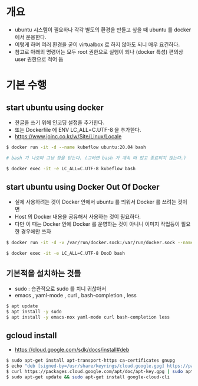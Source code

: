 # 개요
 - ubuntu 시스템이 필요하나 각각 별도의 환경을 만들고 싶을 때 ubuntu 를 docker 에서 운용한다.
 - 이렇게 하며 여러 환경을 굳이 virtualbox 로 하지 않아도 되니 매우 요긴하다.
 - 참고로 아래의 명령어는 모두 root 권한으로 실행이 되나 (docker 특성) 편의상 user 권한으로 적어 둠
# 기본 수행

## start ubuntu using docker
 - 한글을 쓰기 위해 인코딩 설정을 추가한다.
 - 또는 Dockerfile 에 ENV LC_ALL=C.UTF-8 을 추가한다.
 - https://www.joinc.co.kr/w/Site/Linux/Locale
```bash
$ docker run -it -d --name kubeflow ubuntu:20.04 bash

# bash 가 나오며 그냥 창을 닫는다. (그러면 bash 가 계속 떠 있고 종료되지 않는다.)

$ docker exec -it -e LC_ALL=C.UTF-8 kubeflow bash
```

## start ubuntu using Docker Out Of Docker
 - 실제 사용하려는 것이 Docker 안에서 ubuntu 를 띄워서 Docker 를 쓰려는 것이면
 - Host 의 Docker 내용을 공유해서 사용하는 것이 필요하다.
 - 다만 이 때는 Docker 안에 Docker 를 운영하는 것이 아니니 이미지 작업등이 필요한 경우에만 쓰자

```bash
$ docker run -it -d -v /var/run/docker.sock:/var/run/docker.sock --name DooD ubuntu:20.04 bash

$ docker exec -it -e LC_ALL=C.UTF-8 DooD bash
```

## 기본적을 설치하는 것들
 - sudo : 습관적으로 sudo 를 치니 귀찮아서
 - emacs , yaml-mode , curl , bash-completion , less

```bash
$ apt update
$ apt install -y sudo
$ apt install -y emacs-nox yaml-mode curl bash-completion less
```

## gcloud install
 - https://cloud.google.com/sdk/docs/install#deb

```bash
$ sudo apt-get install apt-transport-https ca-certificates gnupg
$ echo "deb [signed-by=/usr/share/keyrings/cloud.google.gpg] https://packages.cloud.google.com/apt cloud-sdk main" | sudo tee -a /etc/apt/sources.list.d/google-cloud-sdk.list
$ curl https://packages.cloud.google.com/apt/doc/apt-key.gpg | sudo apt-key --keyring /usr/share/keyrings/cloud.google.gpg add -
$ sudo apt-get update && sudo apt-get install google-cloud-cli
```

